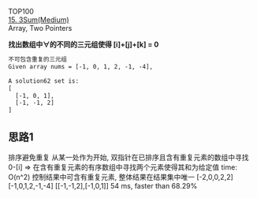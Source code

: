TOP100  
[15. 3Sum(Medium)](https://leetcode.com/problems/3sum/)  
Array, Two Pointers   

**找出数组中∀的不同的三元组使得 [i]+[j]+[k] = 0**
```html
不可包含重复的三元组
Given array nums = [-1, 0, 1, 2, -1, -4],

A solution62 set is:
[
  [-1, 0, 1],
  [-1, -1, 2]
]
```

## 思路1
 排序避免重复
 从某一处作为开始, 双指针在已排序且含有重复元素的数组中寻找 0-[i]
 ⇒ 在含有重复元素的有序数组中寻找两个元素使得其和为给定值
 time: O(n^2)
 控制结果中可含有重复元素, 整体结果在结果集中唯一
 [-2,0,0,2,2]
 [-1,0,1,2,-1,-4]           [[-1,-1,2],[-1,0,1]]
 54 ms, faster than 68.29%
 
